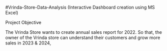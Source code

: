 #Vrinda-Store-Data-Analysis (Interactive Dashboard creation using MS Excel)

Project Objective

The Vrinda Store wants to create annual sales report for 2022. So that, the owner of the Vrinda store can understand their customers and grow more sales in 2023 & 2024,
